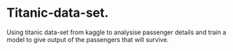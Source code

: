 # Titanic-data-set.
Using titanic data-set from kaggle to analysise passenger details and train a model to give output of the passengers that will survive.
